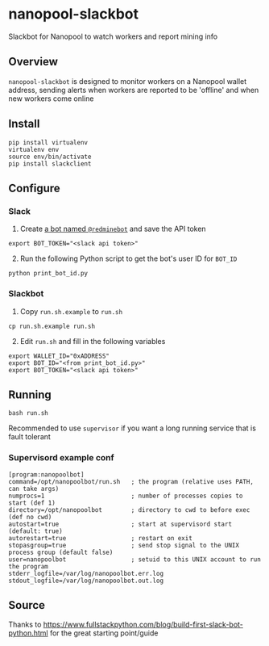 # nanopool-slackbot
Slackbot for Nanopool to watch workers and report mining info

## Overview

`nanopool-slackbot` is designed to monitor workers on a Nanopool wallet address,
sending alerts when workers are reported to be 'offline' and when new workers
come online

## Install

```
pip install virtualenv
virtualenv env
source env/bin/activate
pip install slackclient
```

## Configure

### Slack

1. Create [a bot named `@redminebot`](https://my.slack.com/services/new/bot) and save the API token
 
 `export BOT_TOKEN="<slack api token>"`
 
2. Run the following Python script to get the bot's user ID for `BOT_ID`
 
 `python print_bot_id.py`

### Slackbot

1. Copy `run.sh.example` to `run.sh` 

 `cp run.sh.example run.sh`

2. Edit `run.sh` and fill in the following variables
```
export WALLET_ID="0xADDRESS"
export BOT_ID="<from print_bot_id.py>"
export BOT_TOKEN="<slack api token>"
```

## Running

```
bash run.sh
```
Recommended to use `supervisor` if you want a long running service that is fault tolerant

### Supervisord example conf

```
[program:nanopoolbot]
command=/opt/nanopoolbot/run.sh   ; the program (relative uses PATH, can take args)
numprocs=1                        ; number of processes copies to start (def 1)
directory=/opt/nanopoolbot        ; directory to cwd to before exec (def no cwd)
autostart=true                    ; start at supervisord start (default: true)
autorestart=true                  ; restart on exit
stopasgroup=true                  ; send stop signal to the UNIX process group (default false)
user=nanopoolbot                  ; setuid to this UNIX account to run the program
stderr_logfile=/var/log/nanopoolbot.err.log
stdout_logfile=/var/log/nanopoolbot.out.log
```

## Source

Thanks to https://www.fullstackpython.com/blog/build-first-slack-bot-python.html for the great starting point/guide

